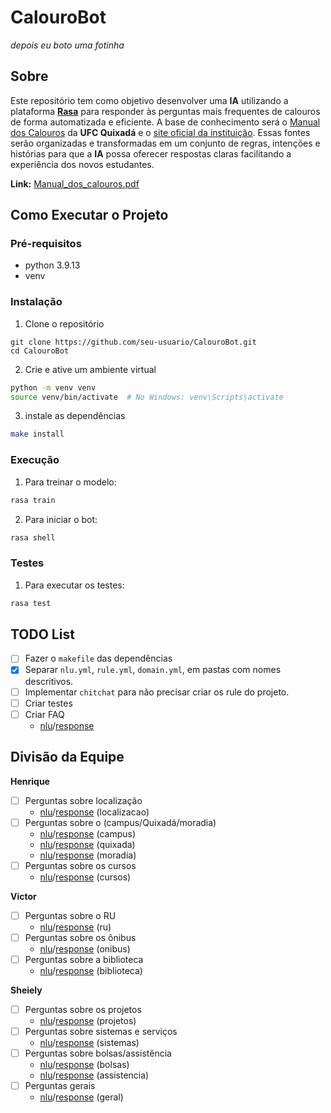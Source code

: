 # CalouroBot

*depois eu boto uma fotinha*

## Sobre

Este repositório tem como objetivo desenvolver uma **IA** utilizando a plataforma [**Rasa**](https://github.com/RasaHQ/rasa) para responder às perguntas mais frequentes de calouros de forma automatizada e eficiente. A base de conhecimento será o [Manual dos Calouros]((https://drive.google.com/file/d/1CsDc-PBksHCyYneYCpuDRfPPXHJSXNET/view)) da **UFC Quixadá** e o [site oficial da instituição](https://www.quixada.ufc.br/). Essas fontes serão organizadas e transformadas em um conjunto de regras, intenções e histórias para que a **IA** possa oferecer respostas claras facilitando a experiência dos novos estudantes.

**Link:** [Manual_dos_calouros.pdf](https://drive.google.com/file/d/1CsDc-PBksHCyYneYCpuDRfPPXHJSXNET/view)

## Como Executar o Projeto

### Pré-requisitos

- python 3.9.13
- venv

### Instalação

1. Clone o repositório
```
git clone https://github.com/seu-usuario/CalouroBot.git
cd CalouroBot
```
2. Crie e ative um ambiente virtual
```sh
python -m venv venv
source venv/bin/activate  # No Windows: venv\Scripts\activate
```
3. instale as dependências
```sh
make install
```

### Execução

1. Para treinar o modelo:
```sh
rasa train
```

2. Para iniciar o bot:
```sh
rasa shell
```

### Testes

1. Para executar os testes:
```sh
rasa test
```

## TODO List

- [ ] Fazer o `makefile` das dependências
- [X] Separar `nlu.yml`, `rule.yml`, `domain.yml`, em pastas com nomes descritivos.
- [ ] Implementar `chitchat` para não precisar criar os rule do projeto.
- [ ] Criar testes
- [ ] Criar FAQ
    - [nlu](./data/nlu/faq.yml)/[response](./domain/chitchat/faq.yml)

## Divisão da Equipe

**Henrique** 
-  [ ] Perguntas sobre localização
    - [nlu](./data/nlu/localizacao.yml)/[response](./domain/chitchat/localizacao.yml) (localizacao)
-  [ ] Perguntas sobre o \(campus/Quixadá/moradia\)
    - [nlu](./data/nlu/campus.yml)/[response](./domain/chitchat/campus.yml) (campus)
    - [nlu](./data/nlu/quixada.yml)/[response](./domain/chitchat/quixada.yml) (quixada)
    - [nlu](./data/nlu/moradia.yml)/[response](./domain/chitchat/moradia.yml) (moradia)
-  [ ] Perguntas sobre os cursos
    - [nlu](./data/nlu/cursos.yml)/[response](./domain/chitchat/cursos.yml) (cursos)

**Victor**
-  [ ] Perguntas sobre o RU
    - [nlu](./data/nlu/ru.yml)/[response](./domain/chitchat/ru.yml) (ru)
-  [ ] Perguntas sobre os ônibus  
    - [nlu](./data/nlu/onibus.yml)/[response](./domain/chitchat/onibus.yml) (onibus)
-  [ ] Perguntas sobre a biblioteca
    - [nlu](./data/nlu/biblioteca.yml)/[response](./domain/chitchat/biblioteca.yml) (biblioteca)

**Sheiely**
-  [ ] Perguntas sobre os projetos
    - [nlu](./data/nlu/projetos.yml)/[response](./domain/chitchat/projetos.yml) (projetos)
-  [ ] Perguntas sobre sistemas e serviços
    - [nlu](./data/nlu/sistemas.yml)/[response](./domain/chitchat/sistemas.yml) (sistemas)
-  [ ] Perguntas sobre bolsas/assistência
    - [nlu](./data/nlu/bolsas.yml)/[response](./domain/chitchat/bolsas.yml) (bolsas)
    - [nlu](./data/nlu/assistencia.yml)/[response](./domain/chitchat/assistencia.yml) (assistencia)
-  [ ] Perguntas gerais
    - [nlu](./data/nlu/geral.yml)/[response](./domain/chitchat/geral.yml) (geral)
